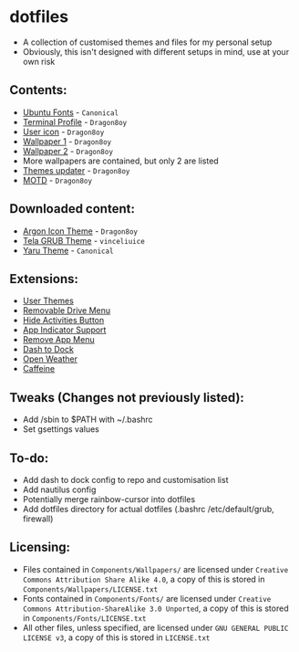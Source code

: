 # dotfiles
 - A collection of customised themes and files for my personal setup
 - Obviously, this isn't designed with different setups in mind, use at your own risk

## Contents:
 - [Ubuntu Fonts](https://design.ubuntu.com/font/) - `Canonical`
 - [Terminal Profile](https://github.com/Dragon8oy/dotfiles/blob/master/Components/Misc/terminal-profile.dconf) - `Dragon8oy`
 - [User icon](https://github.com/Dragon8oy/dotfiles/blob/master/Components/Misc/UserIcon.png) - `Dragon8oy`
 - [Wallpaper 1](https://github.com/Dragon8oy/dotfiles/blob/master/Components/Wallpapers/RiverMountains.png) - `Dragon8oy`
 - [Wallpaper 2](https://github.com/Dragon8oy/dotfiles/blob/master/Components/Wallpapers/NightMountains.png) - `Dragon8oy`
 - More wallpapers are contained, but only 2 are listed
 - [Themes updater](https://github.com/Dragon8oy/dotfiles/blob/master/Components/update-themes) - `Dragon8oy`
 - [MOTD](https://github.com/Dragon8oy/dotfiles/tree/master/Components/motd/update-motd.d) - `Dragon8oy`

## Downloaded content:
 - [Argon Icon Theme](https://github.com/Dragon8oy/argon-icon-theme) - `Dragon8oy`
 - [Tela GRUB Theme](https://github.com/vinceliuice/grub2-themes) - `vinceliuice`
 - [Yaru Theme](https://github.com/ubuntu/yaru) - `Canonical`

## Extensions:
 - [User Themes](https://extensions.gnome.org/extension/19/user-themes/)
 - [Removable Drive Menu](https://extensions.gnome.org/extension/7/removable-drive-menu/)
 - [Hide Activities Button](https://extensions.gnome.org/extension/744/hide-activities-button/)
 - [App Indicator Support](https://extensions.gnome.org/extension/615/appindicator-support/)
 - [Remove App Menu](https://extensions.gnome.org/extension/591/remove-app-menu/)
 - [Dash to Dock](https://extensions.gnome.org/extension/307/dash-to-dock/)
 - [Open Weather](https://extensions.gnome.org/extension/750/openweather/)
 - [Caffeine](https://extensions.gnome.org/extension/517/caffeine/)

## Tweaks (Changes not previously listed):
 - Add /sbin to $PATH with ~/.bashrc
 - Set gsettings values

## To-do:
 - Add dash to dock config to repo and customisation list
 - Add nautilus config
 - Potentially merge rainbow-cursor into dotfiles
 - Add dotfiles directory for actual dotfiles (.bashrc /etc/default/grub, firewall)

## Licensing:
 - Files contained in `Components/Wallpapers/` are licensed under `Creative Commons Attribution Share Alike 4.0`, a copy of this is stored in `Components/Wallpapers/LICENSE.txt`
 - Fonts contained in `Components/Fonts/` are licensed under `Creative Commons Attribution-ShareAlike 3.0 Unported`, a copy of this is stored in `Components/Fonts/LICENSE.txt`
 - All other files, unless specified, are licensed under `GNU GENERAL PUBLIC LICENSE v3`, a copy of this is stored in `LICENSE.txt`
